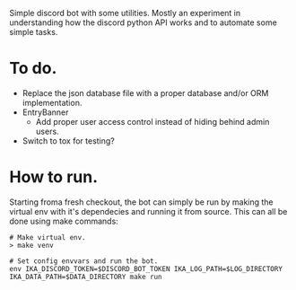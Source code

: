 Simple discord bot with some utilities. Mostly an experiment in understanding how the discord python
API works and to automate some simple tasks.


# To do.
- Replace the json database file with a proper database and/or ORM implementation.
- EntryBanner
    - Add proper user access control instead of hiding behind admin users.
- Switch to tox for testing?


# How to run.
Starting froma fresh checkout, the bot can simply be run by making the virtual env with it's dependecies
and running it from source. This can all be done using make commands:

```
# Make virtual env.
> make venv

# Set config envvars and run the bot.
env IKA_DISCORD_TOKEN=$DISCORD_BOT_TOKEN IKA_LOG_PATH=$LOG_DIRECTORY IKA_DATA_PATH=$DATA_DIRECTORY make run
```
